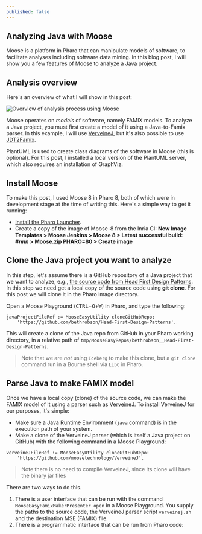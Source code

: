 ```yaml
---
published: false
---
```


## Analyzing Java with Moose

Moose is a platform in Pharo that can manipulate models of software, to facilitate analyses including software data mining. In this blog post, I will show you a few features of Moose to analyze a Java project.

## Analysis overview

Here's an overview of what I will show in this post:

![Overview of analysis process using Moose](https://www.plantuml.com/plantuml/svg/JO_13e9034Jl_OeUyHVmeZ6QI20XCH8l71eekhfioUv2ebzlGGxUEfatayukHF9nx2t0SW6a1okECQE9SF3ov2Pk8LraaD4tZ8sqN4DQaWyh5mLxUZ6UziNvXhtw5fEA_SJ6SRRHV74vOcVidCk5sfMH3l-APqn4EulPhA4J_uAqCc4aQpxyoq1IMdBnMkHQEnD8Tp9Ets6liaToPD_110KVv4KfTkrIfGjbW9rAtVi5)

Moose operates on *models* of software, namely FAMIX models. To analyze a Java project, you must first create a model of it using a Java-to-Famix parser. In this example, I will use [VerveineJ](https://github.com/moosetechnology/VerveineJ), but it's also possible to use [JDT2Famix](https://github.com/feenkcom/jdt2famix).

PlantUML is used to create class diagrams of the software in Moose (this is optional). For this post, I installed a local version of the PlantUML server, which also requires an installation of GraphViz. 

## Install Moose

To make this post, I used Moose 8 in Pharo 8, both of which were in development stage at the time of writing this. Here's a simple way to get it running:

- [Install the Pharo Launcher](http://pharo.org/download). 
- Create a copy of the image of Moose-8 from the Inria CI:
  **New Image Templates \> Moose Jenkins \> Moose 8 \> Latest successful build: #*nnn* \> Moose.zip PHARO=80 \> Create image**

## Clone the Java project you want to analyze

In this step, let's assume there is a GitHub repository of a Java project that we want to analyze, e.g., [the source code from Head First Design Patterns](https://github.com/bethrobson/Head-First-Design-Patterns).
In this step we need get a local copy of the source code using **git clone**. 
For this post we will clone it in the Pharo image directory.

Open a Moose Playground (<kbd>CTRL</kbd>+<kbd>O</kbd>+<kbd>W</kbd>) in Pharo, and type the following:

```Smalltalk
javaProjectFileRef := MooseEasyUtility cloneGitHubRepo: 
    'https://github.com/bethrobson/Head-First-Design-Patterns'.
```

This will create a clone of the Java repo from GitHub in your Pharo working directory, in a relative path of `tmp/MooseEasyRepos/bethrobson__Head-First-Design-Patterns`. 

> Note that we are *not* using `Iceberg` to make this clone, but a `git clone` command run in a Bourne shell via `LibC` in Pharo.

## Parse Java to make FAMIX model

Once we have a local copy (clone) of the source code, we can make the FAMIX model of it using a parser such as [VerveineJ](https://github.com/moosetechnology/VerveineJ). To install VerveineJ for our purposes, it's simple:

- Make sure a Java Runtime Environment (`java` command) is in the execution path of your system.
- Make a clone of the VerveineJ parser (which is itself a Java project on GitHub) with the following command in a Moose Playground:

```Smalltalk
verveineJFileRef := MooseEasyUtility cloneGitHubRepo: 
    'https://github.com/moosetechnology/VerveineJ'.
```

> Note there is no need to compile VerveineJ, since its clone will have the binary jar files

There are two ways to do this. 

1. There is a user interface that can be run with the command `MooseEasyFamixMakerPresenter open` in a Moose Playground. You supply the paths to the source code, the VerveineJ parser script `verveinej.sh` and the destination MSE (FAMIX) file. 
2. There is a programmatic interface that can be run from Pharo code:
   ```
   
   ```
